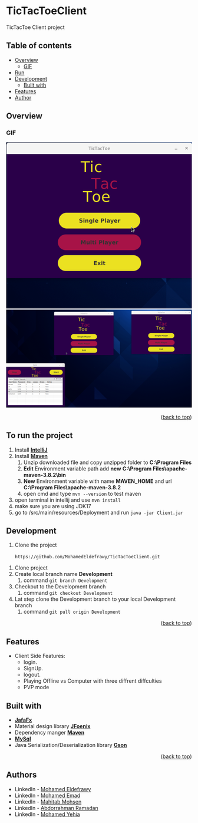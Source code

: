 # TicTacToeClient

TicTacToe Client project

## Table of contents

- [Overview](#overview)
    - [GIF](#GIF)
- [Run](#Run)
- [Development](#my-process)
    - [Built with](#built-with)
- [Features](#features)
- [Author](#authors)

## Overview

### GIF

![screen-gif](./src/main/resources/Deployment/Client-Single.gif)
![screen-gif](./src/main/resources/Deployment/Client-Multi.gif)

<p align="right">(<a href="#top">back to top</a>)</p>

## To run the project

1. Install **[IntelliJ](https://www.jetbrains.com/idea/download/#section=windows)**
2. Install **[Maven](https://dlcdn.apache.org/maven/maven-3/3.8.4/binaries/apache-maven-3.8.4-bin.zip)**
    1. Unzip downloaded file and copy unzipped folder to **C:\Program Files**
    2. **Edit** Environment variable path add **new**  **C:\Program Files\apache-maven-3.8.2\bin**
    3. **New** Environment variable with name **MAVEN_HOME** and url **C:\Program Files\apache-maven-3.8.2**
    4. open cmd and type ```mvn --version``` to test maven
3. open terminal in intellij and use ```mvn install```
4. make sure you are using JDK17
5. go to /src/main/resources/Deployment and run ``` java -jar Client.jar ```

## Development

1) Clone the project

   ``` https://github.com/MohamedEldefrawy/TicTacToeClient.git ```

1. Clone project
2. Create local branch name **Development**
    1. command  ```git branch Development ```
3. Checkout to the Development branch
    1. command ```git checkout Development```
4. Lat step clone the Development branch to your local Development branch
    1. command ```git pull origin Development```
<p align="right">(<a href="#top">back to top</a>)</p>

## Features

- Client Side Features:
    - login.
    - SignUp.
    - logout.
    - Playing Offline vs Computer with three diffrent diffculties
    - PVP mode

[//]: # (  - play with pc with 3 difficulty levels)

[//]: # (  - play with online friends)

[//]: # (  - chat while playing)

[//]: # (  - have an avatar and score level)

[//]: # (  - see who has the highest score in the game)

[//]: # (  - see who is online offline or busy playing with someone else)

## Built with

- **[JafaFx](https://openjfx.io/)**
- Material design library **[JFoenix](http://www.jfoenix.com/)**
- Dependency manger **[Maven](https://maven.apache.org/)**
- **[MySql](https://dev.mysql.com/downloads/connector/j/)**
- Java Serialization/Deserialization library **[Gson](https://github.com/google/gson)**

<p align="right">(<a href="#top">back to top</a>)</p>

## Authors

* LinkedIn - [Mohamed Eldefrawy](https://www.linkedin.com/in/mohamedeldefrawy)
* LinkedIn - [Mohamed Emad](https://www.linkedin.com/in/mohamed-emad-528570b1)
* LinkedIn - [Mahitab Mohsen](https://www.linkedin.com/in/mahitab-mohsen-5446401bb/)
* LinkedIn - [Abdorrahman Ramadan](https://www.linkedin.com/in/abdorrahman-ramadan-696498161/)
* LinkedIn - [Mohamed Yehia](https://www.linkedin.com/in/mohamed-yehia-342971224/)

